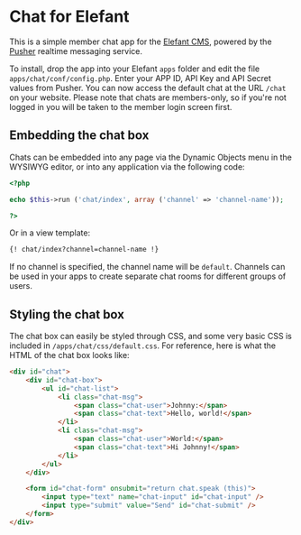 # Chat for Elefant

This is a simple member chat app for the [Elefant CMS](http://www.elefantcms.com/),
powered by the [Pusher](http://www.pusherapp.com/) realtime messaging service.

To install, drop the app into your Elefant `apps` folder and edit the file
`apps/chat/conf/config.php`. Enter your APP ID, API Key and API Secret values from
Pusher. You can now access the default chat at the URL `/chat` on your website.
Please note that chats are members-only, so if you're not logged in you will be taken
to the member login screen first.

## Embedding the chat box

Chats can be embedded into any page via the Dynamic Objects menu in the WYSIWYG editor,
or into any application via the following code:

```php
<?php

echo $this->run ('chat/index', array ('channel' => 'channel-name'));

?>
```

Or in a view template:

```html
{! chat/index?channel=channel-name !}
```

If no channel is specified, the channel name will be `default`. Channels can be
used in your apps to create separate chat rooms for different groups of users.

## Styling the chat box

The chat box can easily be styled through CSS, and some very basic CSS is included
in `/apps/chat/css/default.css`. For reference, here is what the HTML of the chat
box looks like:

```html
<div id="chat">
	<div id="chat-box">
		<ul id="chat-list">
			<li class="chat-msg">
				<span class="chat-user">Johnny:</span>
				<span class="chat-text">Hello, world!</span>
			</li>
			<li class="chat-msg">
				<span class="chat-user">World:</span>
				<span class="chat-text">Hi Johnny!</span>
			</li>
		</ul>
	</div>

	<form id="chat-form" onsubmit="return chat.speak (this)">
		<input type="text" name="chat-input" id="chat-input" />
		<input type="submit" value="Send" id="chat-submit" />
	</form>
</div>
```
